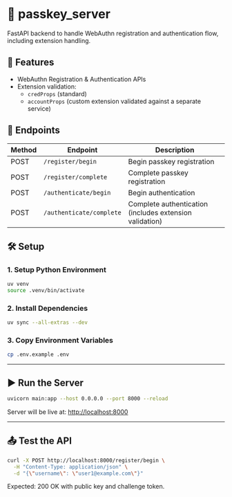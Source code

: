 # 🚀 passkey_server

FastAPI backend to handle WebAuthn registration and authentication flow, including extension handling.

## 🧩 Features

- WebAuthn Registration & Authentication APIs
- Extension validation:
    - `credProps` (standard)
    - `accountProps` (custom extension validated against a separate service)

## 📂 Endpoints

| Method | Endpoint                 | Description                                             |
|--------|--------------------------|---------------------------------------------------------|
| POST   | `/register/begin`        | Begin passkey registration                              |
| POST   | `/register/complete`     | Complete passkey registration                           |
| POST   | `/authenticate/begin`    | Begin authentication                                    |
| POST   | `/authenticate/complete` | Complete authentication (includes extension validation) |

## 🛠️ Setup

### 1. Setup Python Environment

```bash
uv venv
source .venv/bin/activate
```

### 2. Install Dependencies

```bash
uv sync --all-extras --dev
```

### 3. Copy Environment Variables

```bash
cp .env.example .env
```

---

## ▶️ Run the Server

```bash
uvicorn main:app --host 0.0.0.0 --port 8000 --reload
```

Server will be live at: [http://localhost:8000](http://localhost:8000)

---

## 📤 Test the API

```bash
curl -X POST http://localhost:8000/register/begin \
  -H "Content-Type: application/json" \
  -d "{\"username\": \"user1@example.com\"}"
```

Expected: 200 OK with public key and challenge token.
